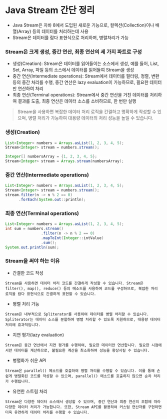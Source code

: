 # Java Stream 간단 정리

- Java Stream은 자바 8에서 도입된 새로운 기능으로, 컬렉션(Collection)이나 배열(Array) 등의 데이터를 처리하는데 사용 
- Stream은 데이터를 람다 표현식으로 처리하며, 병렬처리가 가능

### Stream은 크게 생성, 중간 연산, 최종 연산의 세 가지 파트로 구성

- 생성(Creation): Stream은 데이터를 읽어들이는 소스에서 생성, 예를 들어, List, Set, Array, 파일 등의 소스에서 데이터를 읽어들여 Stream을 생성
- 중간 연산(Intermediate operations): Stream에서 데이터를 필터링, 정렬, 변환 등의 중간 처리를 수행, 중간 연산은 lazy evaluation이 가능하므로, 필요한 데이터만 연산하여 처리
- 최종 연산(Terminal operations): Stream에서 중간 연산을 거친 데이터를 처리하여 결과를 도출, 최종 연산은 데이터 소스를 소비하므로, 한 번만 실행

> Stream을 사용하면 복잡한 데이터 처리 로직을 간결하고 명확하게 작성할 수 있으며, 병렬 처리가 가능하여 대용량 데이터의 처리 성능을 높일 수 있습니다.

### 생성(Creation)

```java
List<Integer> numbers = Arrays.asList(1, 2, 3, 4, 5);
Stream<Integer> stream = numbers.stream();

Integer[] numbersArray = {1, 2, 3, 4, 5};
Stream<Integer> stream = Arrays.stream(numbersArray);
```

### 중간 연산(Intermediate operations)

```java
List<Integer> numbers = Arrays.asList(1, 2, 3, 4, 5);
Stream<Integer> stream = numbers.stream();
stream.filter(n -> n % 2 == 0)
      .forEach(System.out::println);
```

### 최종 연산(Terminal operations)

```java
List<Integer> numbers = Arrays.asList(1, 2, 3, 4, 5);
int sum = numbers.stream()
                .filter(n -> n % 2 == 0)
                .mapToInt(Integer::intValue) 
                .sum(); 
System.out.println(sum); 
```

### Stream을 써야 하는 이유

- 간결한 코드 작성

```
Stream을 사용하면 데이터 처리 코드를 간결하게 작성할 수 있습니다. Stream은 filter(), map(), reduce() 등의 메소드를 사용하여 코드를 구성하므로, 복잡한 처리 로직을 람다 표현식으로 간결하게 표현할 수 있습니다.
```

- 병렬 처리 가능

```
Stream은 내부적으로 Spliterator를 사용하여 데이터를 병렬 처리할 수 있습니다. Spliterator는 데이터 소스를 분할하여 병렬 처리할 수 있도록 지원하므로, 대용량 데이터 처리에 효과적입니다.
```

- 지연 평가(lazy evaluation)

```
Stream은 중간 연산에서 지연 평가를 수행하여, 필요한 데이터만 연산합니다. 필요한 시점에서만 데이터를 계산하므로, 불필요한 계산을 최소화하여 성능을 향상시킬 수 있습니다.
```

- 병렬화가 쉬운 API

```
Stream은 parallel() 메소드를 호출하여 병렬 처리를 수행할 수 있습니다. 이를 통해 손쉽게 병렬화된 코드를 작성할 수 있으며, parallel() 메소드를 호출하지 않으면 순차 처리가 수행됩니다.
```

- 유연한 스트림 처리

```
Stream은 다양한 데이터 소스에서 생성할 수 있으며, 중간 연산과 최종 연산의 조합에 따라 다양한 데이터 처리가 가능합니다. 또한, Stream API를 활용하여 커스텀 연산자를 구현하면 더욱 유연하게 데이터 처리를 수행할 수 있습니다.
```
